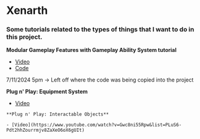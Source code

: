 # Xenarth

### Some tutorials related to the types of things that I want to do in this project.

**Modular Gameplay Features with Gameplay Ability System tutorial**

- [Video](https://www.youtube.com/watch?v=EzmelrcNsKA)
- [Code](https://github.com/umbral-studios/GAS-GameFeatureActions)

7/11/2024 5pm -> Left off where the code was being copied into the project


**Plug n' Play: Equipment System**

- [Video](https://www.youtube.com/watch?v=zsUeNlj6pU0)
~~~~
**Plug n' Play: Interactable Objects**

- [Video](https://www.youtube.com/watch?v=Gwc8ni55Rpw&list=PLuS6-Pdt2hhZourrmjv8ZaXeO6oX6gUIt)